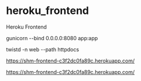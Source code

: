 # heroku_frontend
Heroku Frontend

gunicorn  --bind 0.0.0.0:8080 app:app

twistd -n web --path httpdocs

https://shm-frontend-c3f2dc0fa89c.herokuapp.com/

https://shm-frontend-c3f2dc0fa89c.herokuapp.com/